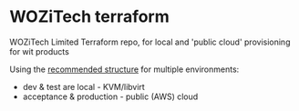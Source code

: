 # WOZiTech terraform
WOZiTech Limited Terraform repo, for local and 'public cloud' provisioning for wit products

Using the [recommended structure](https://www.terraform.io/docs/enterprise/workspaces/repo-structure.html) for multiple environments:
* dev & test are local - KVM/libvirt
* acceptance & production - public (AWS) cloud